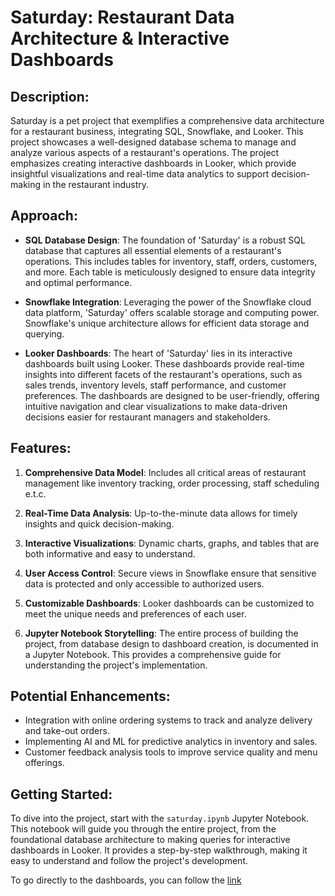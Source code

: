 # Saturday: Restaurant Data Architecture & Interactive Dashboards

## Description:
Saturday is a pet project that exemplifies a comprehensive data architecture for a restaurant business, integrating SQL, Snowflake, and Looker. This project showcases a well-designed database schema to manage and analyze various aspects of a restaurant's operations. The project emphasizes creating interactive dashboards in Looker, which provide insightful visualizations and real-time data analytics to support decision-making in the restaurant industry.

## Approach:
- **SQL Database Design**: The foundation of 'Saturday' is a robust SQL database that captures all essential elements of a restaurant's operations. This includes tables for inventory, staff, orders, customers, and more. Each table is meticulously designed to ensure data integrity and optimal performance.

- **Snowflake Integration**: Leveraging the power of the Snowflake cloud data platform, 'Saturday' offers scalable storage and computing power. Snowflake's unique architecture allows for efficient data storage and querying.

- **Looker Dashboards**: The heart of 'Saturday' lies in its interactive dashboards built using Looker. These dashboards provide real-time insights into different facets of the restaurant's operations, such as sales trends, inventory levels, staff performance, and customer preferences. The dashboards are designed to be user-friendly, offering intuitive navigation and clear visualizations to make data-driven decisions easier for restaurant managers and stakeholders.

## Features:
1. **Comprehensive Data Model**: Includes all critical areas of restaurant management like inventory tracking, order processing, staff scheduling e.t.c.

2. **Real-Time Data Analysis**: Up-to-the-minute data allows for timely insights and quick decision-making.

3. **Interactive Visualizations**: Dynamic charts, graphs, and tables that are both informative and easy to understand.

4. **User Access Control**: Secure views in Snowflake ensure that sensitive data is protected and only accessible to authorized users.

5. **Customizable Dashboards**: Looker dashboards can be customized to meet the unique needs and preferences of each user.

6. **Jupyter Notebook Storytelling**: The entire process of building the project, from database design to dashboard creation, is documented in a Jupyter Notebook. This provides a comprehensive guide for understanding the project's implementation.

## Potential Enhancements:
- Integration with online ordering systems to track and analyze delivery and take-out orders.
- Implementing AI and ML for predictive analytics in inventory and sales.
- Customer feedback analysis tools to improve service quality and menu offerings.


## Getting Started:
To dive into the project, start with the `saturday.ipynb` Jupyter Notebook. This notebook will guide you through the entire project, from the foundational database architecture to making queries for interactive dashboards in Looker. It provides a step-by-step walkthrough, making it easy to understand and follow the project's development.

To go directly to the dashboards, you can follow the [link](https://lookerstudio.google.com/u/0/reporting/595e5728-fdf4-4dce-8241-f74bdfa2456a/page/8IAnD)
